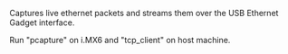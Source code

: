 Captures live ethernet packets and streams them over the USB Ethernet Gadget interface.

Run "pcapture" on i.MX6 and "tcp_client" on host machine.
